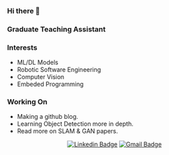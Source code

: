 ### Hi there 👋

### Graduate Teaching Assistant

### Interests
- ML/DL Models
- Robotic Software Engineering
- Computer Vision
- Embeded Programming

### Working On
- Making a github blog.
- Learning Object Detection more in depth.
- Read more on SLAM & GAN papers.

<div align=center>

[![Linkedin Badge](https://img.shields.io/badge/-LinkedIn-blue?style=flat-square&logo=Linkedin&logoColor=white&link=https://https://www.linkedin.com/in/seungho-jang-41b3b9145/)](https://https://www.linkedin.com/in/seungho-jang-41b3b9145/) 
[![Gmail Badge](https://img.shields.io/badge/-Gmail-d14836?style=flat-square&logo=Gmail&logoColor=white&link=mailto:snugyun01@gmail.com)](mailto:sjang1594@gmail.com)
</div>
